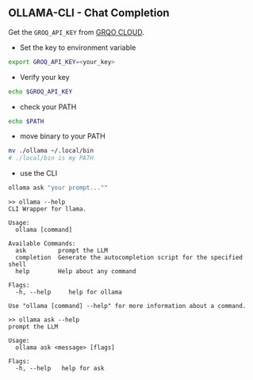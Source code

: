 ## OLLAMA-CLI - Chat Completion

Get the `GROQ_API_KEY` from [GRQO CLOUD](https://console.groq.com/keys).

- Set the key to environment variable

```bash
export GROQ_API_KEY=<your_key>
```

- Verify your key

```bash
echo $GROQ_API_KEY
```

- check your PATH

```bash
echo $PATH
```

- move binary to your PATH

```bash
mv ./ollama ~/.local/bin
# ./local/bin is my PATH
```

- use the CLI

```bash
ollama ask "your prompt...""
```

```
>> ollama --help
CLI Wrapper for llama.

Usage:
  ollama [command]

Available Commands:
  ask         prompt the LLM
  completion  Generate the autocompletion script for the specified shell
  help        Help about any command

Flags:
  -h, --help     help for ollama

Use "ollama [command] --help" for more information about a command.
```

```
>> ollama ask --help
prompt the LLM

Usage:
  ollama ask <message> [flags]

Flags:
  -h, --help   help for ask
```
